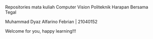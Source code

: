 Repositories mata kuliah Computer Vision Politeknik Harapan Bersama Tegal

Muhammad Dyaz Alfarino Febrian | 21040152

Welcome for you, happy learning!!!
